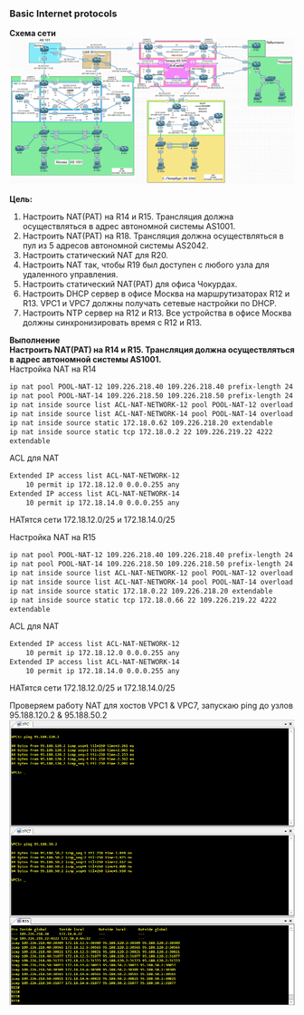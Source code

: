 ### Basic Internet protocols
**Схема сети**  
![](https://github.com/merkelev/neteng/blob/main/labs/12-Basic%20Internet%20protocols/images/2021-06-22_10-59-55.png)  

**Цель:**
1. Настроить NAT(PAT) на R14 и R15. Трансляция должна осуществляться в адрес автономной системы AS1001.  
2. Настроить NAT(PAT) на R18. Трансляция должна осуществляться в пул из 5 адресов автономной системы AS2042.  
3. Настроить статический NAT для R20.  
4. Настроить NAT так, чтобы R19 был доступен с любого узла для удаленного управления.  
5. Настроить статический NAT(PAT) для офиса Чокурдах.  
6. Настроить DHCP сервер в офисе Москва на маршрутизаторах R12 и R13. VPC1 и VPC7 должны получать сетевые настройки по DHCP.  
7. Настроить NTP сервер на R12 и R13. Все устройства в офисе Москва должны синхронизировать время с R12 и R13.  

**Выполнение**  
**Настроить NAT(PAT) на R14 и R15. Трансляция должна осуществляться в адрес автономной системы AS1001.**  
Настройка NAT на R14  
```
ip nat pool POOL-NAT-12 109.226.218.40 109.226.218.40 prefix-length 24
ip nat pool POOL-NAT-14 109.226.218.50 109.226.218.50 prefix-length 24
ip nat inside source list ACL-NAT-NETWORK-12 pool POOL-NAT-12 overload
ip nat inside source list ACL-NAT-NETWORK-14 pool POOL-NAT-14 overload
ip nat inside source static 172.18.0.62 109.226.218.20 extendable
ip nat inside source static tcp 172.18.0.2 22 109.226.219.22 4222 extendable
```  
ACL для NAT  
```
Extended IP access list ACL-NAT-NETWORK-12
    10 permit ip 172.18.12.0 0.0.0.255 any
Extended IP access list ACL-NAT-NETWORK-14
    10 permit ip 172.18.14.0 0.0.0.255 any
```  
НАТятся сети 172.18.12.0/25 и 172.18.14.0/25  

Настройка NAT на R15  
```
ip nat pool POOL-NAT-12 109.226.218.40 109.226.218.40 prefix-length 24
ip nat pool POOL-NAT-14 109.226.218.50 109.226.218.50 prefix-length 24
ip nat inside source list ACL-NAT-NETWORK-12 pool POOL-NAT-12 overload
ip nat inside source list ACL-NAT-NETWORK-14 pool POOL-NAT-14 overload
ip nat inside source static 172.18.0.22 109.226.218.20 extendable
ip nat inside source static tcp 172.18.0.66 22 109.226.219.22 4222 extendable
```  
ACL для NAT  
```
Extended IP access list ACL-NAT-NETWORK-12
    10 permit ip 172.18.12.0 0.0.0.255 any
Extended IP access list ACL-NAT-NETWORK-14
    10 permit ip 172.18.14.0 0.0.0.255 any
```  
НАТятся сети 172.18.12.0/25 и 172.18.14.0/25

Проверяем работу NAT для хостов VPC1 & VPC7, запускаю ping до узлов 95.188.120.2 & 95.188.50.2   
![](https://github.com/merkelev/neteng/blob/main/labs/12-Basic%20Internet%20protocols/images/NAT-TRANS-R15.png)  
